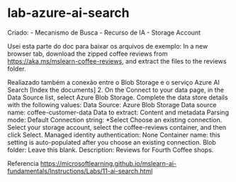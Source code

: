 # lab-azure-ai-search

Criado:
    - Mecanismo de Busca
    - Recurso de IA
    - Storage Account

Usei esta parte do doc para baixar os arquivos de exemplo:
    In a new browser tab, download the zipped coffee reviews from https://aka.ms/mslearn-coffee-reviews, and extract the files to the reviews folder.

Realiazado também a conexão entre o Blob Storage e o serviço Azure AI Search
    [Index the documents]
    2. On the Connect to your data page, in the Data Source list, select Azure Blob Storage. Complete the data store details with the following values:
    Data Source: Azure Blob Storage
    Data source name: coffee-customer-data
    Data to extract: Content and metadata
    Parsing mode: Default
    Connection string: *Select Choose an existing connection. Select your storage account, select the coffee-reviews container, and then click Select.
    Managed identity authentication: None
    Container name: this setting is auto-populated after you choose an existing connection.
    Blob folder: Leave this blank.
    Description: Reviews for Fourth Coffee shops.


Referencia
https://microsoftlearning.github.io/mslearn-ai-fundamentals/Instructions/Labs/11-ai-search.html
